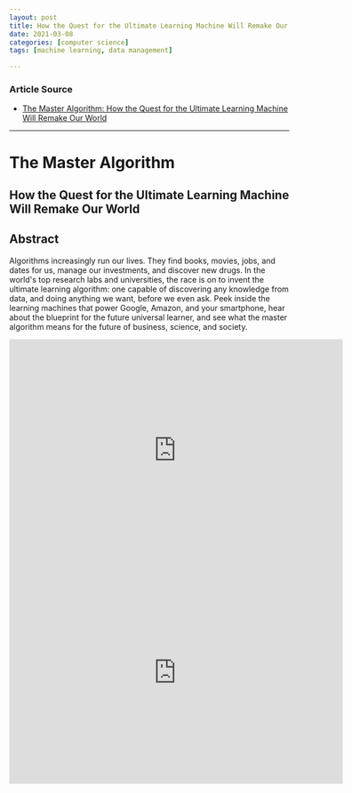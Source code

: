 ```yaml
---
layout: post
title: How the Quest for the Ultimate Learning Machine Will Remake Our World 
date: 2021-03-08
categories: [computer science]
tags: [machine learning, data management]

---
```


### Article Source

* [The Master Algorithm: How the Quest for the Ultimate Learning Machine Will Remake Our World](https://www.youtube.com/watch?v=8Ppqep-KAYI&t=2810s)

---

# The Master Algorithm
## How the Quest for the Ultimate Learning Machine Will Remake Our World

## Abstract

Algorithms increasingly run our lives. They find books, movies, jobs, and dates for us, manage our investments, and discover new drugs. In the world's top research labs and universities, the race is on to invent the ultimate learning algorithm: one capable of discovering any knowledge from data, and doing anything we want, before we even ask. Peek inside the learning machines that power Google, Amazon, and your smartphone, hear about the blueprint for the future universal learner, and see what the master algorithm means for the future of business, science, and society.


<iframe width="600" height="400" src="https://www.youtube.com/embed/8Ppqep-KAYI" frameborder="0" allow="accelerometer; autoplay; clipboard-write; encrypted-media; gyroscope; picture-in-picture" allowfullscreen></iframe>


<iframe width="600" height="400" src="https://www.youtube.com/embed/B8J4uefCQMc" frameborder="0" allow="accelerometer; autoplay; clipboard-write; encrypted-media; gyroscope; picture-in-picture" allowfullscreen></iframe>
